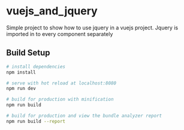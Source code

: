 # vuejs_and_jquery

Simple project to show how to use jquery in a vuejs project. Jquery is imported in to every component separately

## Build Setup

``` bash
# install dependencies
npm install

# serve with hot reload at localhost:8080
npm run dev

# build for production with minification
npm run build

# build for production and view the bundle analyzer report
npm run build --report
```
